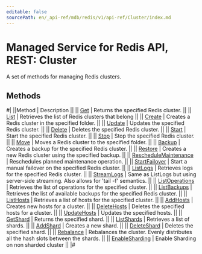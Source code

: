 ```yaml
---
editable: false
sourcePath: en/_api-ref/mdb/redis/v1/api-ref/Cluster/index.md
---
```


# Managed Service for Redis API, REST: Cluster

A set of methods for managing Redis clusters.

## Methods

#|
||Method | Description ||
|| [Get](get.md) | Returns the specified Redis cluster. ||
|| [List](list.md) | Retrieves the list of Redis clusters that belong ||
|| [Create](create.md) | Creates a Redis cluster in the specified folder. ||
|| [Update](update.md) | Updates the specified Redis cluster. ||
|| [Delete](delete.md) | Deletes the specified Redis cluster. ||
|| [Start](start.md) | Start the specified Redis cluster. ||
|| [Stop](stop.md) | Stop the specified Redis cluster. ||
|| [Move](move.md) | Moves a Redis cluster to the specified folder. ||
|| [Backup](backup.md) | Creates a backup for the specified Redis cluster. ||
|| [Restore](restore.md) | Creates a new Redis cluster using the specified backup. ||
|| [RescheduleMaintenance](rescheduleMaintenance.md) | Reschedules planned maintenance operation. ||
|| [StartFailover](startFailover.md) | Start a manual failover on the specified Redis cluster. ||
|| [ListLogs](listLogs.md) | Retrieves logs for the specified Redis cluster. ||
|| [StreamLogs](streamLogs.md) | Same as ListLogs but using server-side streaming. Also allows for 'tail -f' semantics. ||
|| [ListOperations](listOperations.md) | Retrieves the list of operations for the specified cluster. ||
|| [ListBackups](listBackups.md) | Retrieves the list of available backups for the specified Redis cluster. ||
|| [ListHosts](listHosts.md) | Retrieves a list of hosts for the specified cluster. ||
|| [AddHosts](addHosts.md) | Creates new hosts for a cluster. ||
|| [DeleteHosts](deleteHosts.md) | Deletes the specified hosts for a cluster. ||
|| [UpdateHosts](updateHosts.md) | Updates the specified hosts. ||
|| [GetShard](getShard.md) | Returns the specified shard. ||
|| [ListShards](listShards.md) | Retrieves a list of shards. ||
|| [AddShard](addShard.md) | Creates a new shard. ||
|| [DeleteShard](deleteShard.md) | Deletes the specified shard. ||
|| [Rebalance](rebalance.md) | Rebalances the cluster. Evenly distributes all the hash slots between the shards. ||
|| [EnableSharding](enableSharding.md) | Enable Sharding on non sharded cluster ||
|#